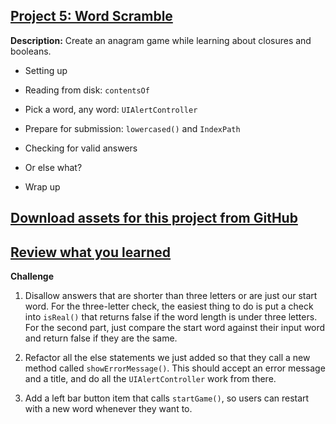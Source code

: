 ## [Project 5: Word Scramble](https://www.hackingwithswift.com/read/5/overview)

**Description:** Create an anagram game while learning about closures and booleans.

- Setting up

- Reading from disk: `contentsOf`

- Pick a word, any word: `UIAlertController`

- Prepare for submission: `lowercased()` and `IndexPath`

- Checking for valid answers

- Or else what?

- Wrap up

## [Download assets for this project from GitHub](https://github.com/twostraws/HackingWithSwift)

## [Review what you learned](https://www.hackingwithswift.com/review/hws/project-5-word-scramble)

**Challenge**

1. Disallow answers that are shorter than three letters or are just our start word. For the three-letter check, the easiest thing to do is put a check into `isReal()` that returns false if the word length is under three letters. For the second part, just compare the start word against their input word and return false if they are the same.

2. Refactor all the else statements we just added so that they call a new method called `showErrorMessage()`. This should accept an error message and a title, and do all the `UIAlertController` work from there.

3. Add a left bar button item that calls `startGame()`, so users can restart with a new word whenever they want to.
